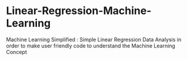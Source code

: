 # Linear-Regression-Machine-Learning
Machine Learning Simplified : Simple Linear Regression Data Analysis in order to make user friendly code to understand the Machine Learning Concept
